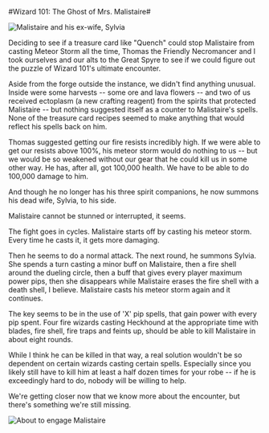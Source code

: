 #Wizard 101: The Ghost of Mrs. Malistaire#

![Malistaire and his ex-wife, Sylvia](http://westkarana.com/wp-content/uploads/2009/06/WizardGraphicalClient-2009-06-24-23-50-59-13.jpg "Malistaire and his ex-wife, Sylvia")

Deciding to see if a treasure card like "Quench" could stop Malistaire from casting Meteor Storm all the time, Thomas the Friendly Necromancer and I took ourselves and our alts to the Great Spyre to see if we could figure out the puzzle of Wizard 101's ultimate encounter.

Aside from the forge outside the instance, we didn't find anything unusual. Inside were some harvests -- some ore and lava flowers -- and two of us received ectoplasm (a new crafting reagent) from the spirits that protected Malistaire -- but nothing suggested itself as a counter to Malistaire's spells. None of the treasure card recipes seemed to make anything that would reflect his spells back on him.

Thomas suggested getting our fire resists incredibly high. If we were able to get our resists above 100%, his meteor storm would do nothing to us -- but we would be so weakened without our gear that he could kill us in some other way. He has, after all, got 100,000 health. We have to be able to do 100,000 damage to him.

And though he no longer has his three spirit companions, he now summons his dead wife, Sylvia, to his side.

Malistaire cannot be stunned or interrupted, it seems.

The fight goes in cycles. Malistaire starts off by casting his meteor storm. Every time he casts it, it gets more damaging.

Then he seems to do a normal attack. The next round, he summons Sylvia. She spends a turn casting a minor buff on Malistaire, then a fire shell around the dueling circle, then a buff that gives every player maximum power pips, then she disappears while Malistaire erases the fire shell with a death shell, I believe. Malistaire casts his meteor storm again and it continues.

The key seems to be in the use of 'X' pip spells, that gain power with every pip spent. Four fire wizards casting Heckhound at the appropriate time with blades, fire shell, fire traps and feints up, should be able to kill Malistaire in about eight rounds.

While I think he can be killed in that way, a real solution wouldn't be so dependent on certain wizards casting certain spells. Especially since you likely still have to kill him at least a half dozen times for your robe -- if he is exceedingly hard to do, nobody will be willing to help.

We're getting closer now that we know more about the encounter, but there's something we're still missing.

![About to engage Malistaire](http://westkarana.com/wp-content/uploads/2009/06/WizardGraphicalClient-2009-06-24-23-45-34-15.jpg "About to engage Malistaire")

